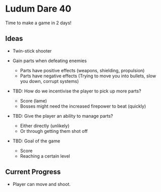Ludum Dare 40
=============

Time to make a game in 2 days!

Ideas
-----

* Twin-stick shooter
* Gain parts when defeating enemies
  * Parts have positive effects (weapons, shielding, propulsion)
  * Parts have negative effects (Trying to move you into bullets, slow you down, corrupt systems)

* TBD: How do we incentivise the player to pick up more parts?
  * Score (lame)
  * Bosses might need the increased firepower to beat (quickly)

* TBD: Give the player an ability to manage parts?
  * Either directly (unlikely)
  * Or through getting them shot off

* TBD: Goal of the game
  * Score
  * Reaching a certain level

Current Progress
----------------

* Player can move and shoot.
